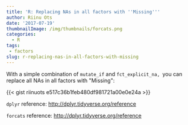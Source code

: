 ```yaml
---
title: 'R: Replacing NAs in all factors with ''Missing'''
author: Riinu Ots
date: '2017-07-19'
thumbnailImage: /img/thumbnails/forcats.png
categories:
  - R
tags:
 - factors
slug: r-replacing-nas-in-all-factors-with-missing
---
```


With a simple combination of `mutate_if` and `fct_explicit_na, `you can replace all NAs in all factors with "Missing":

{{< gist riinuots e517c36b1feb480df981721a00e0e24a >}} 


`dplyr` reference: <http://dplyr.tidyverse.org/reference>

`forcats` reference: <http://dplyr.tidyverse.org/reference>
